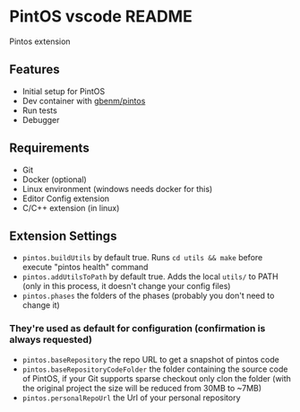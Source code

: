 # PintOS vscode README

Pintos extension

## Features

- Initial setup for PintOS
- Dev container with [gbenm/pintos](https://hub.docker.com/r/gbenm/pintos)
- Run tests
- Debugger

## Requirements

- Git
- Docker (optional)
- Linux environment (windows needs docker for this)
- Editor Config extension
- C/C++ extension (in linux)

## Extension Settings
- `pintos.buildUtils` by default true. Runs `cd utils && make` before execute "pintos health" command
- `pintos.addUtilsToPath` by default true. Adds the local `utils/` to PATH (only in this process, it doesn't change your config files)
- `pintos.phases` the folders of the phases (probably you don't need to change it)

### They're used as default for configuration (confirmation is always requested)
- `pintos.baseRepository` the repo URL to get a snapshot of pintos code
- `pintos.baseRepositoryCodeFolder` the folder containing the source code of PintOS, if your Git supports sparse checkout only clon the folder (with the original project the size will be reduced from 30MB to ~7MB)
- `pintos.personalRepoUrl` the Url of your personal repository
